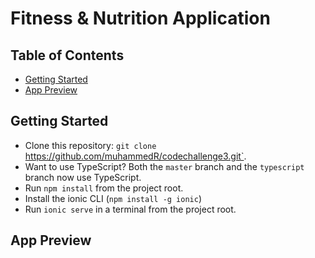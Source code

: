 # Fitness & Nutrition Application
## Table of Contents
 - [Getting Started](#getting-started)
 - [App Preview](#app-preview)

## Getting Started

* Clone this repository: `git clone `https://github.com/muhammedR/codechallenge3.git`.
* Want to use TypeScript? Both the `master` branch and the `typescript` branch now use TypeScript.
* Run `npm install` from the project root.
* Install the ionic CLI (`npm install -g ionic`)
* Run `ionic serve` in a terminal from the project root.

## App Preview

